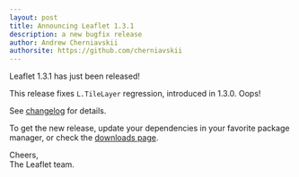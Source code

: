 ```yaml
---
layout: post
title: Announcing Leaflet 1.3.1
description: a new bugfix release
author: Andrew Cherniavskii
authorsite: https://github.com/cherniavskii
---
```


Leaflet 1.3.1 has just been released!

This release fixes `L.TileLayer` regression, introduced in 1.3.0. Oops!

See [changelog](https://github.com/Leaflet/Leaflet/blob/master/CHANGELOG.md) for details.

To get the new release, update your dependencies in your favorite package manager, or check the [downloads page](https://leafletjs.com/download.html).

Cheers,<br>
The Leaflet team.
